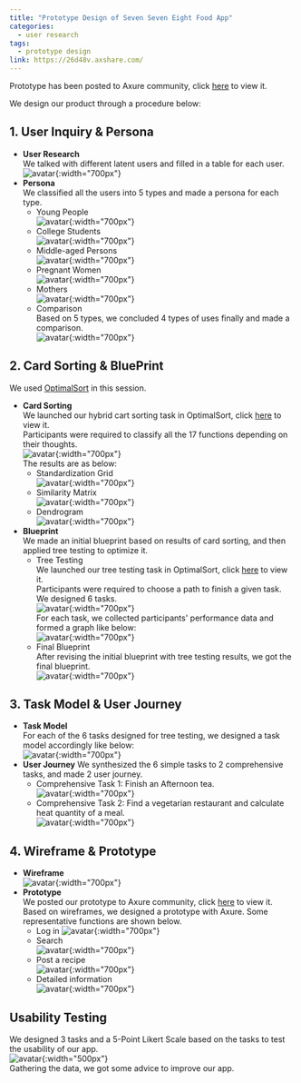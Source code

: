 ```yaml
---
title: "Prototype Design of Seven Seven Eight Food App"
categories:
  - user research
tags:
  - prototype design
link: https://26d48v.axshare.com/
---
```

Prototype has been posted to Axure community, click [here](https://26d48v.axshare.com/) to view it.

We design our product through a procedure below:

## 1. User Inquiry & Persona
+ **User Research**  
  We talked with different latent users and filled in a table for each user.  
  ![avatar](/assets/images/778_prototype/1.png){:width="700px"}
+ **Persona**  
  We classified all the users into 5 types and made a persona for each type.  
  + Young People  
    ![avatar](/assets/images/778_prototype/2.png){:width="700px"}
  + College Students  
    ![avatar](/assets/images/778_prototype/3.png){:width="700px"}  
  + Middle-aged Persons  
    ![avatar](/assets/images/778_prototype/4.png){:width="700px"}  
  + Pregnant Women  
    ![avatar](/assets/images/778_prototype/5.png){:width="700px"}  
  + Mothers  
    ![avatar](/assets/images/778_prototype/6.png){:width="700px"}  
  + Comparison  
    Based on 5 types, we concluded 4 types of uses finally and made a comparison.  
    ![avatar](/assets/images/778_prototype/7.png){:width="700px"}  
  
## 2. Card Sorting & BluePrint
We used [OptimalSort](https://www.optimalworkshop.com/optimalsort/) in this session.
+ **Card Sorting**  
  We launched our hybrid cart sorting task in OptimalSort, click [here](https://80o5t3dj.optimalworkshop.com/optimalsort/lt5y6hp2/sort) to view it.  
  Participants were required to classify all the 17 functions depending on their thoughts.  
  ![avatar](/assets/images/778_prototype/8.png){:width="700px"}  
  The results are as below:  
  + Standardization Grid  
    ![avatar](/assets/images/778_prototype/9.png){:width="700px"}  
  + Similarity Matrix  
    ![avatar](/assets/images/778_prototype/10.png){:width="700px"}  
  + Dendrogram  
    ![avatar](/assets/images/778_prototype/11.png){:width="700px"}  
+ **Blueprint**  
  We made an initial blueprint based on results of card sorting, and then applied tree testing to optimize it.  
  + Tree Testing  
    We launched our tree testing task in OptimalSort, click [here](https://80o5t3dj.optimalworkshop.com/treejack/s7843ox1-1) to view it.  
    Participants were required to choose a path to finish a given task. We designed 6 tasks.  
    ![avatar](/assets/images/778_prototype/12.png){:width="700px"}  
    For each task, we collected participants' performance data and formed a graph like below:  
    ![avatar](/assets/images/778_prototype/13.png){:width="700px"}  
  + Final Blueprint  
    After revising the initial blueprint with tree testing results, we got the final blueprint.  
    ![avatar](/assets/images/778_prototype/14.png){:width="700px"}  
    
## 3. Task Model & User Journey
+ **Task Model**  
  For each of the 6 tasks designed for tree testing, we designed a task model accordingly like below:  
  ![avatar](/assets/images/778_prototype/15.png){:width="700px"}  
+ **User Journey**
  We synthesized the 6 simple tasks to 2 comprehensive tasks, and made 2 user journey.
  + Comprehensive Task 1: Finish an Afternoon tea.  
    ![avatar](/assets/images/778_prototype/16.png){:width="700px"}  
  + Comprehensive Task 2: Find a vegetarian restaurant and calculate heat quantity of a meal.  
    ![avatar](/assets/images/778_prototype/17.png){:width="700px"}  
    
## 4. Wireframe & Prototype
+ **Wireframe**  
  ![avatar](/assets/images/778_prototype/18.png){:width="700px"}  
+ **Prototype**  
  We posted our prototype to Axure community, click [here](https://26d48v.axshare.com/) to view it.    
  Based on wireframes, we designed a prototype with Axure. Some representative functions are shown below.  
  + Log in
    ![avatar](/assets/images/778_prototype/19.png){:width="700px"}  
  + Search  
    ![avatar](/assets/images/778_prototype/20.png){:width="700px"}  
  + Post a recipe  
    ![avatar](/assets/images/778_prototype/21.png){:width="700px"}  
  + Detailed information  
    ![avatar](/assets/images/778_prototype/22.png){:width="700px"}  
    
## Usability Testing  
We designed 3 tasks and a 5-Point Likert Scale based on the tasks to test the usability of our app.  
![avatar](/assets/images/778_prototype/23.png){:width="500px"}  
Gathering the data, we got some advice to improve our app.